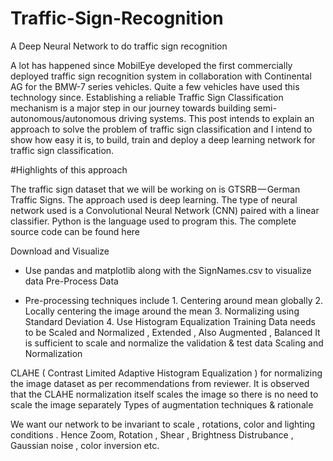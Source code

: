# Traffic-Sign-Recognition

A Deep Neural Network to do traffic sign recognition

A lot has happened since MobilEye developed the first commercially deployed traffic sign recognition system in collaboration with Continental AG for the BMW-7 series vehicles. Quite a few vehicles have used this technology since. 
Establishing a reliable Traffic Sign Classification mechanism is a major step in our journey towards building semi-autonomous/autonomous driving systems.
This post intends to explain an approach to solve the problem of traffic sign classification and I intend to show how easy it is, to build, train and deploy a deep learning network for traffic sign classification.

#Highlights of this approach

The traffic sign dataset that we will be working on is GTSRB — German Traffic Signs. 
The approach used is deep learning.
The type of neural network used is a Convolutional Neural Network (CNN) paired with a linear classifier.
Python is the language used to program this.
The complete source code can be found here

Download and Visualize



* Use pandas and matplotlib along with the SignNames.csv to visualize data
Pre-Process Data



* Pre-processing techniques include 1. Centering around mean globally 2. Locally centering the image around the mean 3. Normalizing using Standard Deviation 4. Use Histogram Equalization
Training Data needs to be Scaled and Normalized , Extended , Also Augmented , Balanced
It is sufficient to scale and normalize the validation & test data
Scaling and Normalization

CLAHE ( Contrast Limited Adaptive Histogram Equalization ) for normalizing the image dataset as per recommendations from reviewer. It is observed that the CLAHE normalization itself scales the image so there is no need to scale the image separately
Types of augmentation techniques & rationale

We want our network to be invariant to scale , rotations, color and lighting conditions . Hence
Zoom, Rotation , Shear , Brightness Distrubance , Gaussian noise , color inversion etc.
